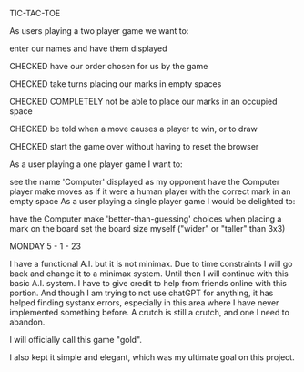 TIC-TAC-TOE

As users playing a two player game we want to:

enter our names and have them displayed

CHECKED have our order chosen for us by the game

CHECKED take turns placing our marks in empty spaces

CHECKED COMPLETELY not be able to place our marks in an occupied space

CHECKED be told when a move causes a player to win, or to draw

CHECKED start the game over without having to reset the browser

As a user playing a one player game I want to:

see the name 'Computer' displayed as my opponent
have the Computer player make moves as if it were a human player with the correct mark in an empty space
As a user playing a single player game I would be delighted to:

have the Computer make 'better-than-guessing' choices when placing a mark on the board
set the board size myself ("wider" or "taller" than 3x3)


MONDAY 5 - 1 - 23 

I have a functional A.I. but it is not minimax. Due to time constraints I will go back and change it to a minimax system. Until then I will continue with this basic A.I. system. I have to give credit to help from friends online with this portion. And though I am trying to not use chatGPT for anything, it has helped finding systanx errors, especially in this area where I have never implemented something before. A crutch is still a crutch, and one I need to abandon.

I will officially call this game "gold".

I also kept it simple and elegant, which was my ultimate goal on this project.

